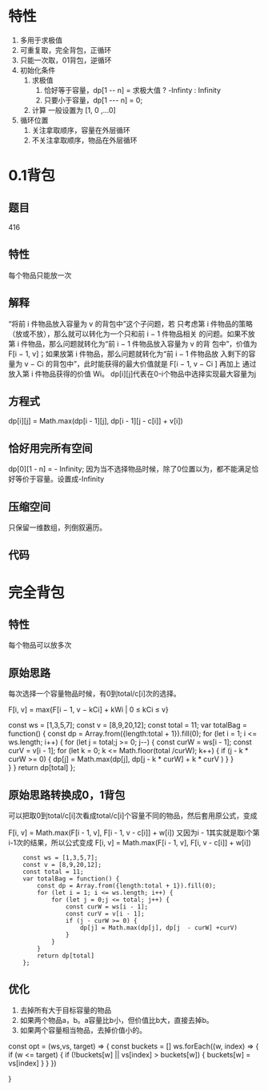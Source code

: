 # 特性
1. 多用于求极值
2. 可重复取，完全背包，正循环
3. 只能一次取，01背包，逆循环
4. 初始化条件
    1. 求极值
        1. 恰好等于容量，dp[1 -- n] = 求极大值 ? -Infinty : Infinity
        2. 只要小于容量，dp[1 --- n] = 0;
    2. 计算
        一般设置为 [1, 0 ,...0]
5. 循环位置
    1. 关注拿取顺序，容量在外层循环
    2. 不关注拿取顺序，物品在外层循环

# 0.1背包
## 题目
416
## 特性
每个物品只能放一次

## 解释
“将前 i 件物品放入容量为 v 的背包中”这个子问题，若
只考虑第 i 件物品的策略（放或不放），那么就可以转化为一个只和前 i − 1 件物品相关
的问题。如果不放第 i 件物品，那么问题就转化为“前 i − 1 件物品放入容量为 v 的背
包中”，价值为 F[i − 1, v]；如果放第 i 件物品，那么问题就转化为“前 i − 1 件物品放
入剩下的容量为 v − Ci 的背包中”，此时能获得的最大价值就是 F[i − 1, v − Ci
] 再加上
通过放入第 i 件物品获得的价值 Wi。
dp[i][j]代表在0-i个物品中选择实现最大容量为j

## 方程式
dp[i][j] = Math.max(dp[i - 1][j], dp[i - 1][j - c[i]] + v[i])

## 恰好用完所有空间
dp[0][1 - n] = - Infinity;
因为当不选择物品时候，除了0位置以为，都不能满足恰好等价于容量。设置成-Infinity

## 压缩空间
只保留一维数组，列倒叙遍历。

## 代码

# 完全背包
## 特性
每个物品可以放多次

## 原始思路

每次选择一个容量物品时候，有0到total/c[i]次的选择。

F[i, v] = max{F[i − 1, v − kCi] + kWi | 0 ≤ kCi ≤ v}

const ws = [1,3,5,7];
const v = [8,9,20,12];
const total = 11;
var totalBag = function() {
    const dp = Array.from({length:total + 1}).fill(0);
    for (let i = 1; i <= ws.length; i++) {
        for (let j = total;j >= 0; j--) {
            const curW = ws[i - 1];
            const curV = v[i - 1];
            for (let k = 0; k <= Math.floor(total /curW); k++) {
                if (j - k * curW >= 0) {
                    dp[j] = Math.max(dp[j], dp[j - k * curW] + k * curV )
                }
            }   
        }
    }
    return dp[total]
};
## 原始思路转换成0，1背包

可以把取0到total/c[i]次看成total/c[i]个容量不同的物品，然后套用原公式，变成

F[i, v] = Math.max(F[i - 1, v], F[i - 1, v - c[i]] + w[i])
又因为i - 1其实就是取i个第i-1次的结果，所以公式变成
F[i, v] = Math.max(F[i - 1, v], F[i, v - c[i]] + w[i])


        const ws = [1,3,5,7];
        const v = [8,9,20,12];
        const total = 11;
        var totalBag = function() {
            const dp = Array.from({length:total + 1}).fill(0);
            for (let i = 1; i <= ws.length; i++) {
                for (let j = 0;j <= total; j++) {
                    const curW = ws[i - 1];
                    const curV = v[i - 1];
                    if (j - curW >= 0) {
                        dp[j] = Math.max(dp[j], dp[j  - curW] +curV)
                    }
                }
            }
            return dp[total]
        };

## 优化
1. 去掉所有大于目标容量的物品
2. 如果两个物品a，b。a容量比b小，但价值比b大，直接去掉b。
3. 如果两个容量相当物品，去掉价值小的。

const opt = (ws,vs, target) => {
    const buckets = []
    ws.forEach((w, index) => {
        if (w <= target) {
            if (!buckets[w] || vs[index] > buckets[w]) {
                buckets[w] = vs[index]
            }
        }
    })
   
}

